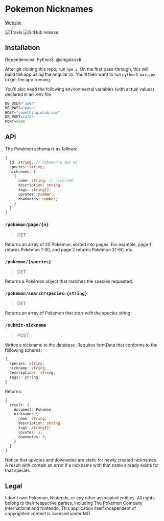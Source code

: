 # Pokemon Nicknames

[Website](http://pokemonnicknames.com)


![Travis](https://img.shields.io/travis/EmmaRamirez/pokemon-nicknames.svg?style=flat-square) ![GitHub release](https://img.shields.io/github/release/qubyte/rubidium.svg?style=flat-square)



## Installation

Dependencies: Python3, @angular/cli

After git cloning this repo, run `npm i`. On the first pass-through, this will build the app using the angular cli. You'll then want to run `python3 main.py` to get the app running.

You'll also need the following environmental variables (with actual values) declared in an .env file

```javascript
DB_USER="user"
DB_PASS="pass"
HOST="something.mlab.com"
DB_PORT=64785
PORT=8888
```

## API

The Pokémon schema is as follows:

```typescript
{
  id: string; // Pokemon's dex No
  species: string;
  nicknames: [
    {
      name: string; // nickname
      description: string;
      tags: string[];
      upvotes: number;
      downvotes: number;
    }
  ]
}
```

### `/pokemon/page/{n}`

> GET

Returns an array of 30 Pokémon, sorted into pages. For example, page 1 returns Pokémon 1-30, and page 2 returns Pokémon 31-60, etc.

### `/pokemon/{species}`

> GET

Returns a Pokémon object that matches the species requested.

### `/pokemon/search?species={string}`

> GET

Returns an array of Pokémon that _start with_ the species string;

### `/submit-nickname`

> POST

Writes a nickname to the database. Requires formData that conforms to the following schema:

```typescript
{
  species: string;
  nickname: string;
  description?: string;
  tags?: string;
}
```

Returns:

```typescript
{
  result: {
    document: Pokemon,
    nickname: {
      name: string;
      description: string;
      tags: string[];
      upvotes: 1;
      downvotes: 0;
    }
  }
}

```

Notice that upvotes and downvotes are static for newly created nicknames. A result with contain an error if a nickname with that name already exists for that species.


## Legal

I don't own Pokemon, Nintendo, or any other associated entities. All rights belong to their respective parties, including The Pokemon Company International and Nintendo. This application itself independent of copyrighted content is licensed under MIT.
